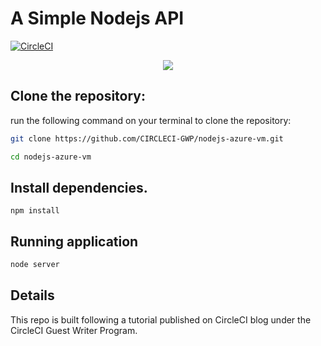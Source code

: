 # A Simple Nodejs API

[![CircleCI](https://circleci.com/gh/CIRCLECI-GWP/nodejs-azure-vm.svg?style=svg)](https://circleci.com/gh/CIRCLECI-GWP/nodejs-azure-vm)

<p align="center"><img src="https://avatars3.githubusercontent.com/u/59034516"></p>

## Clone the repository:

run the following command on your terminal to clone the repository:

```bash
git clone https://github.com/CIRCLECI-GWP/nodejs-azure-vm.git

cd nodejs-azure-vm
```

## Install dependencies.

```
npm install
```

## Running application

```bash
node server
```

## Details

This repo is built following a tutorial published on CircleCI blog under the CircleCI Guest Writer Program.
